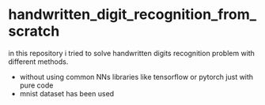 # handwritten_digit_recognition_from_scratch
in this repository i tried to solve handwritten digits recognition problem with different methods.

- without using common NNs libraries like tensorflow or pytorch just with pure code
- mnist dataset has been used
